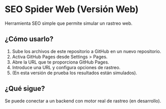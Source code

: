 # SEO Spider Web (Versión Web)

Herramienta SEO simple que permite simular un rastreo web.

## ¿Cómo usarlo?

1. Sube los archivos de este repositorio a GitHub en un nuevo repositorio.
2. Activa GitHub Pages desde Settings > Pages.
3. Abre la URL que te proporciona GitHub Pages.
4. Introduce una URL y configura opciones de rastreo.
5. (En esta versión de prueba los resultados están simulados).

## ¿Qué sigue?

Se puede conectar a un backend con motor real de rastreo (en desarrollo).
